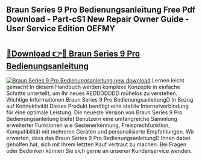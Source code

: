 ## Braun Series 9 Pro Bedienungsanleitung Free Pdf Download - Part-cS1 New Repair Owner Guide - User Service Edition OEFMY

# <h2><a href="http://df63qd.blite.top/?on=Braun+Series+9+Pro+Bedienungsanleitung">🔗Download 👉🔴 Braun Series 9 Pro Bedienungsanleitung</a></h2>

[![Braun Series 9 Pro Bedienungsanleitung new download](https://i.imgur.com/lujVjoI.png)](http://df63qd.blite.top/?on=Braun+Series+9+Pro+Bedienungsanleitung)
Lernen leicht gemacht In diesem Handbuch werden komplexe Konzepte in einfache Schritte unterteilt, um Ihr neues REDDDDDDD mühelos zu verstehen. Wichtige Informationen Braun Series 9 Pro BedienungsanleitungD In Bezug auf Konnektivität Dieses Produkt benötigt eine stabile Internetverbindung für eine optimale Leistung. Die neueste Version von Braun Series 9 Pro Bedienungsanleitung bietet Benutzern eine umfangreiche Sammlung erweiterter Funktionen wie Gestenerkennung, Freisprechfunktion, Kompatibilität mit mehreren Geräten und personalisierte Empfehlungen. Wir erwarten, dass das Braun Series 9 Pro BedienungsanleitungD Ihnen dabei geholfen hat, sich mit Ihrem letzten Kauf vertraut zu machen. Bei Fragen oder Bedenken können Sie sich gerne an unseren Kundenservice wenden.
